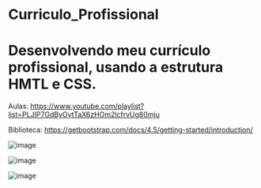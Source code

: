# Curriculo_Profissional
<h1> Desenvolvendo meu currículo profissional, usando a estrutura HMTL e CSS. </h1>

Aulas: https://www.youtube.com/playlist?list=PLJIP7GdByOytTaX6zHOm2lcfrvUg80mju

Biblioteca: https://getbootstrap.com/docs/4.5/getting-started/introduction/


![image](https://github.com/user-attachments/assets/c6f3af6d-821c-46ad-8d1c-3f89546365e3)

![image](https://github.com/user-attachments/assets/cbd60831-248d-4730-88aa-21583dea5138)

![image](https://github.com/user-attachments/assets/61039b20-bf64-47eb-ae45-0ba1e6d48ad6)


